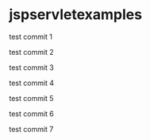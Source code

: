 # jspservletexamples


test commit 1


test commit 2

test commit 3

test commit 4

test commit 5


test commit 6

test commit 7
